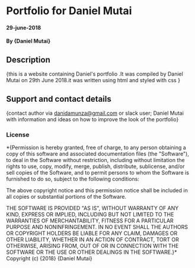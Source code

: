 # Portfolio for Daniel Mutai
#### 29-june-2018
#### By **{Daniel Mutai}**
## Description
{this is a website containing Daniel's portfolio .It was compiled by Daniel Mutai on 29th June 2018.it was written using html and styled with css   }


## Support and contact details
{contact author via danidamunza@gmail.com or slack user; Daniel Mutai with information and ideas on how to improve the look of the portfolio}

### License
*{Permission is hereby granted, free of charge, to any person obtaining a copy
of this software and associated documentation files (the "Software"), to deal
in the Software without restriction, including without limitation the rights
to use, copy, modify, merge, publish, distribute, sublicense, and/or sell
copies of the Software, and to permit persons to whom the Software is
furnished to do so, subject to the following conditions:

The above copyright notice and this permission notice shall be included in all
copies or substantial portions of the Software.

THE SOFTWARE IS PROVIDED "AS IS", WITHOUT WARRANTY OF ANY KIND, EXPRESS OR
IMPLIED, INCLUDING BUT NOT LIMITED TO THE WARRANTIES OF MERCHANTABILITY,
FITNESS FOR A PARTICULAR PURPOSE AND NONINFRINGEMENT. IN NO EVENT SHALL THE
AUTHORS OR COPYRIGHT HOLDERS BE LIABLE FOR ANY CLAIM, DAMAGES OR OTHER
LIABILITY, WHETHER IN AN ACTION OF CONTRACT, TORT OR OTHERWISE, ARISING FROM,
OUT OF OR IN CONNECTION WITH THE SOFTWARE OR THE USE OR OTHER DEALINGS IN THE
SOFTWARE.}*
Copyright (c) {2018} {Daniel Mutai}
